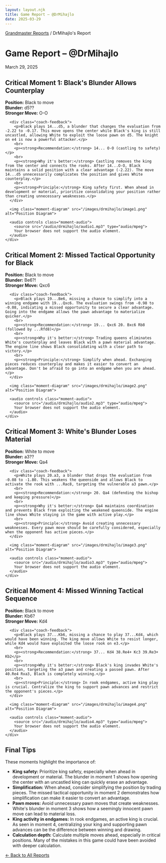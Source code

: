 ```yaml
---
layout: layout.njk
title: Game Report – @DrMihajlo
date: 2025-03-29
---
```


<p class="breadcrumb"><a href="/">Grandmaster Reports</a> / DrMihajlo's Report</p>

<div class="report-header">
  <h1 class="player-name">Game Report – @DrMihajlo</h1>
  <p class="report-date">March 29, 2025</p>
</div>

<div class="critical-moments">
  <div class="moment-card">
    <div class="moment-header">
      <h2>Critical Moment 1: Black's Blunder Allows Counterplay</h2>
    </div>
    <div class="moment-content">
      <p><strong>Position:</strong> Black to move<br>
      <strong>Blunder:</strong> d5??<br>
      <strong>Stronger Move:</strong> O-O</p>
      
      <div class="coach-feedback">
        <p>Black plays 14...d5, a blunder that changes the evaluation from -2.22 to -0.17. This move opens the center while Black's king is still uncastled, allowing White to exploit the loose pawn on d5. The knight on e4 is now a powerful attacker.</p>
        <br>
        <p><strong>Recommendation:</strong> 14... O-O (castling to safety)</p>
        <br>
        <p><strong>Why it's better:</strong> Castling removes the king from the center and connects the rooks. After 14...O-O, Black maintains a solid position with a clear advantage (-2.22). The move 14...d5 unnecessarily complicates the position and gives White counterplay.</p>
        <br>
        <p><strong>Principle:</strong> King safety first. When ahead in development or material, prioritize consolidating your position rather than creating unnecessary weaknesses.</p>
      </div>
      
      <img class="moment-diagram" src="/images/drmihajlo/image1.png" alt="Position Diagram">
      
      <audio controls class="moment-audio">
        <source src="/audio/drmihajlo/audio1.mp3" type="audio/mpeg">
        Your browser does not support the audio element.
      </audio>
    </div>
  </div>

  <div class="moment-card">
    <div class="moment-header">
      <h2>Critical Moment 2: Missed Tactical Opportunity for Black</h2>
    </div>
    <div class="moment-content">
      <p><strong>Position:</strong> Black to move<br>
      <strong>Blunder:</strong> Be6?!<br>
      <strong>Stronger Move:</strong> Qxc6</p>
      
      <div class="coach-feedback">
        <p>Black plays 19...Be6, missing a chance to simplify into a winning endgame with 19...Qxc6. The evaluation swings from -0.98 to -0.08, indicating a missed opportunity to secure a clear advantage. Going into the endgame allows the pawn advantage to materialize quicker.</p>
        <br>
        <p><strong>Recommendation:</strong> 19... Qxc6 20. Bxc6 Rb8 (followed by ...Rfd8)</p>
        <br>
        <p><strong>Why it's better:</strong> Trading queens eliminates White's counterplay and leaves Black with a pawn material advantage. The engine line shows Black consolidating with a clear path to victory.</p>
        <br>
        <p><strong>Principle:</strong> Simplify when ahead. Exchanging pieces reduces counterplay and makes it easier to convert an advantage. Don't be afraid to go into an endgame when you are ahead.</p>
      </div>
      
      <img class="moment-diagram" src="/images/drmihajlo/image2.png" alt="Position Diagram">
      
      <audio controls class="moment-audio">
        <source src="/audio/drmihajlo/audio2.mp3" type="audio/mpeg">
        Your browser does not support the audio element.
      </audio>
    </div>
  </div>

  <div class="moment-card">
    <div class="moment-header">
      <h2>Critical Moment 3: White's Blunder Loses Material</h2>
    </div>
    <div class="moment-content">
      <p><strong>Position:</strong> White to move<br>
      <strong>Blunder:</strong> a3??<br>
      <strong>Stronger Move:</strong> Qa4</p>
      
      <div class="coach-feedback">
        <p>White plays 20.a3, a blunder that drops the evaluation from -0.08 to -1.80. This weakens the queenside and allows Black to activate the rook with ...Rac8, targeting the vulnerable a3 pawn.</p>
        <br>
        <p><strong>Recommendation:</strong> 20. Qa4 (defending the bishop and keeping pressure)</p>
        <br>
        <p><strong>Why it's better:</strong> Qa4 maintains coordination and prevents Black from exploiting the weakened queenside. The engine line shows White staying in the game with active play.</p>
        <br>
        <p><strong>Principle:</strong> Avoid creating unnecessary weaknesses. Every pawn move should be carefully considered, especially when the opponent has active pieces.</p>
      </div>
      
      <img class="moment-diagram" src="/images/drmihajlo/image3.png" alt="Position Diagram">
      
      <audio controls class="moment-audio">
        <source src="/audio/drmihajlo/audio3.mp3" type="audio/mpeg">
        Your browser does not support the audio element.
      </audio>
    </div>
  </div>

  <div class="moment-card">
    <div class="moment-header">
      <h2>Critical Moment 4: Missed Winning Tactical Sequence</h2>
    </div>
    <div class="moment-content">
      <p><strong>Position:</strong> Black to move<br>
      <strong>Blunder:</strong> Kb6?<br>
      <strong>Stronger Move:</strong> Kd4</p>
      
      <div class="coach-feedback">
        <p>Black plays 37...Kb6, missing a chance to play 37...Kd4, which would have been winning. The king move allows White to resist longer, while Kd4 would have exploited the loose rook on e3.</p>
        <br>
        <p><strong>Recommendation:</strong> 37... Kd4 38.Re4+ Kc3 39.Re3+ Kb2</p>
        <br>
        <p><strong>Why it's better:</strong> Black's king invades White's position, targeting the a3 pawn and creating a passed pawn. After 40.Re4 Rxa3, Black is completely winning.</p>
        <br>
        <p><strong>Principle:</strong> In rook endgames, active king play is crucial. Centralize the king to support pawn advances and restrict the opponent's pieces.</p>
      </div>
      
      <img class="moment-diagram" src="/images/drmihajlo/image4.png" alt="Position Diagram">
      
      <audio controls class="moment-audio">
        <source src="/audio/drmihajlo/audio4.mp3" type="audio/mpeg">
        Your browser does not support the audio element.
      </audio>
    </div>
  </div>
</div>

<div class="tips-section">
  <h2>Final Tips</h2>
  <p>These moments highlight the importance of:</p>
  <ul class="tips-list">
    <li><strong>King safety:</strong> Prioritize king safety, especially when ahead in development or material. The blunder in moment 1 shows how opening the center with an uncastled king can quickly erase an advantage.</li>
    <li><strong>Simplification:</strong> When ahead, consider simplifying the position by trading pieces. The missed tactical opportunity in moment 2 demonstrates how simplification can make it easier to convert an advantage.</li>
    <li><strong>Pawn moves:</strong> Avoid unnecessary pawn moves that create weaknesses. White's blunder in moment 3 shows how a seemingly innocent pawn move can lead to material loss.</li>
    <li><strong>King activity in endgames:</strong> In rook endgames, an active king is crucial. As seen in moment 4, centralizing your king and supporting pawn advances can be the difference between winning and drawing.</li>
    <li><strong>Calculation depth:</strong> Calculate multiple moves ahead, especially in critical positions. Many of the mistakes in this game could have been avoided with deeper calculation.</li>
  </ul>
</div>

<p style="margin-bottom: 30px;"><a href="/" class="back-link">← Back to All Reports</a></p> 